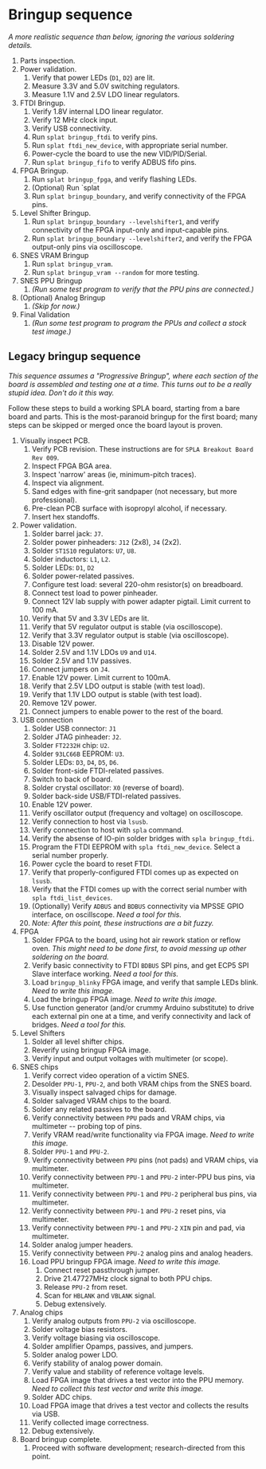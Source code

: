 # Bringup sequence

_A more realistic sequence than below, ignoring the various soldering details._

1.  Parts inspection.
1.  Power validation.
    1.   Verify that power LEDs (`D1`, `D2`) are lit.
    1.   Measure 3.3V and 5.0V switching regulators.
    1.   Measure 1.1V and 2.5V LDO linear regulators.
1.  FTDI Bringup.
    1.   Verify 1.8V internal LDO linear regulator.
    1.   Verify 12 MHz clock input.
    1.   Verify USB connectivity.
    1.   Run `splat bringup_ftdi` to verify pins.
    1.   Run `splat ftdi_new_device`, with appropriate serial number.
    1.   Power-cycle the board to use the new VID/PID/Serial.
    1.   Run `splat bringup_fifo` to verify ADBUS fifo pins.
1.  FPGA Bringup.
    1.   Run `splat bringup_fpga`, and verify flashing LEDs.
    1.   (Optional) Run `splat 
    1.   Run `splat bringup_boundary`, and verify connectivity of the FPGA pins.
1.  Level Shifter Bringup.
    1.   Run `splat bringup_boundary --levelshifter1`, and verify connectivity of the FPGA input-only and input-capable pins.
    1.   Run `splat bringup_boundary --levelshifter2`, and verify the FPGA output-only pins via oscilloscope.
1.  SNES VRAM Bringup
    1.   Run `splat bringup_vram`.
    1.   Run `splat bringup_vram --random` for more testing.
1.  SNES PPU Bringup
    1.   _(Run some test program to verify that the PPU pins are connected.)_
1.  (Optional) Analog Bringup
    1.   _(Skip for now.)_
1.  Final Validation
    1.   _(Run some test program to program the PPUs and collect a stock test image.)_

## Legacy bringup sequence

_This sequence assumes a "Progressive Bringup", where each section of the board
is assembled and testing one at a time. This turns out to be a really stupid
idea. Don't do it this way._

Follow these steps to build a working SPLA board, starting from a bare board
and parts.  This is the most-paranoid bringup for the first board; many steps
can be skipped or merged once the board layout is proven.

1.  Visually inspect PCB.
    1.  Verify PCB revision.  These instructions are for `SPLA Breakout Board Rev 009`.
    1.  Inspect FPGA BGA area.
    1.  Inspect 'narrow' areas (ie, minimum-pitch traces).
    1.  Inspect via alignment.
    1.  Sand edges with fine-grit sandpaper (not necessary, but more professional).
    1.  Pre-clean PCB surface with isopropyl alcohol, if necessary.
    1.  Insert hex standoffs.
1.  Power validation.
    1.  Solder barrel jack: `J7`.
    1.  Solder power pinheaders: `J12` (2x8), `J4` (2x2).
    1.  Solder `ST1S10` regulators: `U7`, `U8`.
    1.  Solder inductors: `L1`, `L2`.
    1.  Solder LEDs: `D1`, `D2`
    1.  Solder power-related passives.
    1.  Configure test load: several 220-ohm resistor(s) on breadboard.
    1.  Connect test load to power pinheader.
    1.  Connect 12V lab supply with power adapter pigtail.  Limit current to 100 mA.
    1.  Verify that 5V and 3.3V LEDs are lit.
    1.  Verify that 5V regulator output is stable (via oscilloscope).
    1.  Verify that 3.3V regulator output is stable (via oscilloscope).
    1.  Disable 12V power.
    1.  Solder 2.5V and 1.1V LDOs `U9` and `U14`.
    1.  Solder 2.5V and 1.1V passives.
    1.  Connect jumpers on `J4`.
    1.  Enable 12V power.  Limit current to 100mA.
    1.  Verify that 2.5V LDO output is stable (with test load).
    1.  Verify that 1.1V LDO output is stable (with test load).
    1.  Remove 12V power.
    1.  Connect jumpers to enable power to the rest of the board.
1.  USB connection
    1.  Solder USB connector: `J1`
    1.  Solder JTAG pinheader: `J2`.
    1.  Solder `FT2232H` chip: `U2`.
    1.  Solder `93LC66B` EEPROM: `U3`.
    1.  Solder LEDs: `D3`, `D4`, `D5`, `D6`.
    1.  Solder front-side FTDI-related passives.
    1.  Switch to back of board.
    1.  Solder crystal oscillator: `X0` (reverse of board).
    1.  Solder back-side USB/FTDI-related passives.
    1.  Enable 12V power.
    1.  Verify oscillator output (frequency and voltage) on oscilloscope.
    1.  Verify connection to host via `lsusb`.
    1.  Verify connection to host with `spla` command.
    1.  Verify the absense of IO-pin solder bridges with `spla bringup_ftdi`.
    1.  Program the FTDI EEPROM with `spla ftdi_new_device`.  Select a serial number properly.
    1.  Power cycle the board to reset FTDI.
    1.  Verify that properly-configured FTDI comes up as expected on `lsusb`.
    1.  Verify that the FTDI comes up with the correct serial number with `spla ftdi_list_devices`.
    1.  (Optionally) Verify `ADBUS` and `BDBUS` connectivity via MPSSE GPIO interface, on oscillscope. *Need a tool for this.*
    1.  *Note: After this point, these instructions are a bit fuzzy.*
1.  FPGA
    1.  Solder FPGA to the board, using hot air rework station or reflow oven. *This might need to be done first, to avoid messing up other soldering on the board.*
    1.  Verify basic connectivity to FTDI `BDBUS` SPI pins, and get ECP5 SPI Slave interface working. *Need a tool for this.*
    1.  Load `bringup_blinky` FPGA image, and verify that sample LEDs blink. *Need to write this image.*
    1.  Load the bringup FPGA image. *Need to write this image.*
    1.  Use function generator (and/or crummy Arduino substitute) to drive each external pin one at a time, and verify connectivity and lack of bridges. *Need a tool for this.*
1.  Level Shifters
    1.  Solder all level shifter chips.
    1.  Reverify using bringup FPGA image.
    1.  Verify input and output voltages with multimeter (or scope).
1.  SNES chips
    1.  Verify correct video operation of a victim SNES.
    1.  Desolder `PPU-1`, `PPU-2`, and both VRAM chips from the SNES board.
    1.  Visually inspect salvaged chips for damage.
    1.  Solder salvaged VRAM chips to the board.
    1.  Solder any related passives to the board.
    1.  Verify connectivity between `PPU` pads and VRAM chips, via multimeter -- probing top of pins.
    1.  Verify VRAM read/write functionality via FPGA image. *Need to write this image.*
    1.  Solder `PPU-1` and `PPU-2`.
    1.  Verify connectivity between `PPU` pins (not pads) and VRAM chips, via multimeter.
    1.  Verify connectivity between `PPU-1` and `PPU-2` inter-PPU bus pins, via multimeter.
    1.  Verify connectivity between `PPU-1` and `PPU-2` peripheral bus pins, via multimeter.
    1.  Verify connectivity between `PPU-1` and `PPU-2` reset pins, via multimeter.
    1.  Verify connectivity between `PPU-1` and `PPU-2` `XIN` pin and pad, via multimeter.
    1.  Solder analog jumper headers.
    1.  Verify connectivity between `PPU-2` analog pins and analog headers.
    1.  Load PPU bringup FPGA image.  *Need to write this image.*
        1.  Connect reset passthrough jumper.
        1.  Drive 21.47727MHz clock signal to both PPU chips.
        1.  Release `PPU-2` from reset.
        1.  Scan for `HBLANK` and `VBLANK` signal.
        1.  Debug extensively.
1.  Analog chips
    1.  Verify analog outputs from `PPU-2` via oscilloscope.
    1.  Solder voltage bias resistors.
    1.  Verify voltage biasing via oscilloscope.
    1.  Solder amplifier Opamps, passives, and jumpers.
    1.  Solder analog power LDO.
    1.  Verify stability of analog power domain.
    1.  Verify value and stability of reference voltage levels.
    1.  Load FPGA image that drives a test vector into the PPU memory.  *Need to collect this test vector and write this image.*
    1.  Solder ADC chips.
    1.  Load FPGA image that drives a test vector and collects the results via USB.
    1.  Verify collected image correctness.
    1.  Debug extensively.
1.  Board bringup complete.
    1.  Proceed with software development; research-directed from this point.
